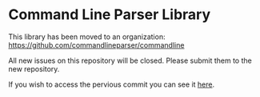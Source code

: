 Command Line Parser Library
===

This library has been moved to an organization: https://github.com/commandlineparser/commandline

All new issues on this repository will be closed. Please submit them to the new repository.

If you wish to access the pervious commit you can see it [here](https://github.com/gsscoder/commandline/commit/697e2a8f8aeac38787336ec1e5495f68318677ad).
